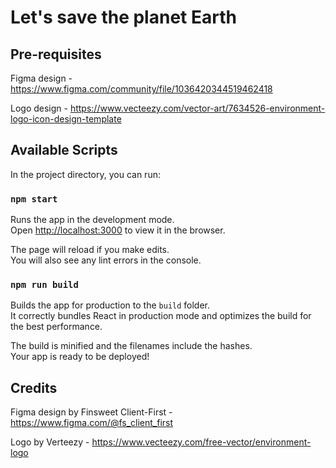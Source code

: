# Let's save the planet Earth

## Pre-requisites
Figma design - https://www.figma.com/community/file/1036420344519462418

Logo design - https://www.vecteezy.com/vector-art/7634526-environment-logo-icon-design-template

## Available Scripts

In the project directory, you can run:

### `npm start`

Runs the app in the development mode.\
Open [http://localhost:3000](http://localhost:3000) to view it in the browser.

The page will reload if you make edits.\
You will also see any lint errors in the console.

### `npm run build`

Builds the app for production to the `build` folder.\
It correctly bundles React in production mode and optimizes the build for the best performance.

The build is minified and the filenames include the hashes.\
Your app is ready to be deployed!

## Credits
Figma design by Finsweet Client-First - https://www.figma.com/@fs_client_first

Logo by Verteezy - https://www.vecteezy.com/free-vector/environment-logo


